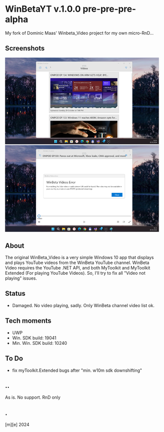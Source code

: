 # WinBetaYT v.1.0.0 pre-pre-pre-alpha

My fork of Dominic Maas' Winbeta_Video project for my own micro-RnD...


## Screenshots
![](/Images/shot01.png)
![](/Images/shot02.png)


## About
The original WinBeta_Video is a very simple Windows 10 app that displays and plays YouTube videos 
from the WinBeta YouTube channel.
WinBeta Video requires the YouTube .NET API, and both MyToolkit and MyToolkit Extended (For playing YouTube Videos).
So, I'll try to fix all "Video not playing" issues.


## Status
- Damaged. No video playing, sadly. Only WinBeta channel video list ok.


## Tech moments
- UWP
- Win. SDK build: 19041 
- Min. Win. SDK build: 10240 


## To Do
* fix myToolkit.Extended bugs after "min. w10m sdk downshifting"

## ..

As is. No support. RnD only

## .
[m][e] 2024